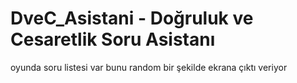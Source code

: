 # DveC_Asistani - Doğruluk ve Cesaretlik Soru Asistanı
oyunda soru listesi var bunu random bir şekilde ekrana çıktı veriyor
